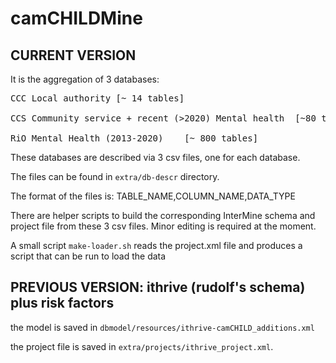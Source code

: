 # camCHILDMine

## CURRENT VERSION

It is the aggregation of 3 databases:
<pre>
CCC Local authority [~ 14 tables]

CCS Community service + recent (>2020) Mental health  [~80 tables]

RiO Mental Health (2013-2020)    [~ 800 tables]
</pre>

These databases are described via 3 csv files, one for each database. 

The files can be found in ``extra/db-descr`` directory.

The format of the files is:
TABLE_NAME,COLUMN_NAME,DATA_TYPE

There are helper scripts to build the corresponding InterMine schema and project file from these 3 csv files.
Minor editing is required at the moment.

A small script ``make-loader.sh`` reads the project.xml file and produces a script that can be run to load the data


## PREVIOUS VERSION: ithrive (rudolf's schema) plus risk factors

the model is saved in 
``dbmodel/resources/ithrive-camCHILD_additions.xml``

the project file is saved in ``extra/projects/ithrive_project.xml``.
